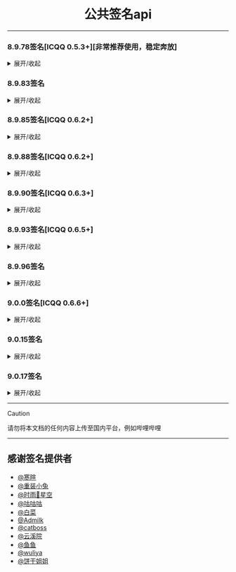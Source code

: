 <h1 align="center">公共签名api</h1>
<hr/>

### 8.9.78签名[ICQQ 0.5.3+][非常推荐使用，稳定奔放]
<details markdown='1'><summary>展开/收起</summary>

```sh
http://1.QSign.icu?key=XxxX
```

```sh
http://2.QSign.icu?key=XxxX
```

```sh
http://3.QSign.icu?key=XxxX
```

```sh
http://4.QSign.icu?key=XxxX
```

```sh
http://5.QSign.icu?key=XxxX
```

```sh
https://qsign.wuliya.icu/8978/sign?key=wuliya
```

```sh
http://qsign.angryrabbit.cn/8978/sign?key=114514
```

```sh
https://qsign.yuiqsign.icu/8978/sign?key=pippi
```

```sh
http://qsign.pippi.top/8978/sign?key=pippi
```

```sh
https://8.9.78.admilk.top?key=Admilk
```

```sh
http://47.108.180.154:8978?key=114514
```

```sh
http://47.95.22.15?key=114514
```

```sh
http://222.186.10.233:38978/?key=Y
```

```sh
http://8.9.78.biscuilt.top?key=biscuit
```
</details>

### 8.9.83签名
<details markdown='1'><summary>展开/收起</summary>

```sh
http://qsign.angryrabbit.cn/8983/sign?key=114514
```
</details>

### 8.9.85签名[ICQQ 0.6.2+]
<details markdown='1'><summary>展开/收起</summary>

```sh
http://qsign.angryrabbit.cn/8985/sign?key=114514
```

```sh
http://hkfrp.115832958.xyz:27860?key=114514
```

```sh
http://47.108.180.154:8985?key=114514
```

```sh
http://8.9.85.biscuilt.top?key=biscuit
```
</details>

### 8.9.88签名[ICQQ 0.6.2+]
<details markdown='1'><summary>展开/收起</summary>

```sh
https://qsign.wuliya.icu/8988/sign?key=wuliya8996
```

```sh
http://cn-hk-bgp-4.openfrp.top:33486?key=114514
```

```sh
http://qsign.angryrabbit.cn/8988?key=114514
```

```sh
https://8.9.88.admilk.top?key=Admilk
```

```sh
http://47.108.180.154:8988?key=114514
```

```sh
http://8.9.88.biscuilt.top?key=biscuit
```
</details>

### 8.9.90签名[ICQQ 0.6.3+]
<details markdown='1'><summary>展开/收起</summary>

```sh
http://qsign.angryrabbit.cn/8990?key=114514
```

```sh
http://47.108.180.154:8990?key=114514
```

```sh
http://8.9.90.biscuilt.top?key=biscuit
```
</details>

### 8.9.93签名[ICQQ 0.6.5+]
<details markdown='1'><summary>展开/收起</summary>

```sh
http://qsign.angryrabbit.cn/8993?key=114514
```

```sh
http://47.108.180.154:8993?key=114514
```

```sh
http://8.9.93.biscuilt.top?key=biscuit
```
</details>

### 8.9.96签名
<details markdown='1'><summary>展开/收起</summary>

```sh
https://qsign.wuliya.icu/8996/sign?key=wuliya
```
</details>

### 9.0.0签名[ICQQ 0.6.6+]
<details markdown='1'><summary>展开/收起</summary>

```sh
http://qsign.angryrabbit.cn/900?key=114514
```

```sh
http://9.0.0.biscuilt.top?key=biscuit
</details>

### 9.0.8签名[ICQQ 0.6.7+]
<details markdown='1'><summary>展开/收起</summary>

```sh
http://qsign.angryrabbit.cn/908?key=114514
```

```sh
http://47.108.180.154:908?key=114514
```

```sh
http://9.0.8.biscuilt.top?key=biscuit
```
</details>

### 9.0.15签名
<details markdown='1'><summary>展开/收起</summary>

```sh
http://9.0.15.biscuilt.top?key=biscuit
```
</details>

### 9.0.17签名
<details markdown='1'><summary>展开/收起</summary>

```sh
http://47.108.180.154:9017?key=114514
```

```sh
http://9.0.17.biscuilt.top?key=biscuit
```
</details>

<hr/>

 > [!caution]
 > 请勿将本文档的任何内容上传至国内平台，例如哔哩哔哩
 
<hr/>


## 感谢签名提供者
- [@寒暄](https://gitee.com/haanxuan)
- [@重装小兔](https://gitee.com/OvertimeBunny)
- [@时雨🌌星空](https://gitee.com/TimeRainStarSky)
- [@咕咕咕](https://gitee.com/zzwh12)
- [@白菜](https://gitee.com/chinese-cabbage-xzy)
- [@Admilk](https://gitee.com/adrae)
- [@catboss](https://gitee.com/catbos)
- [@云溪院](https://gitee.com/yunxiyuan/)
- [@鱼鱼](https://gitee.com/wang-langwdck/)
- [@wuliya](https://github.com/shiwuliya)
- [@饼干姐姐](https://xn--fwt286fa722s.cn/)